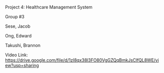 Project 4: Healthcare Management System

Group #3

Sese, Jacob

Ong, Edward

Takushi, Brannon

Video Link: https://drive.google.com/file/d/1zI8qx38l3FO80VgGZQqBmkJsClfQL8WE/view?usp=sharing
